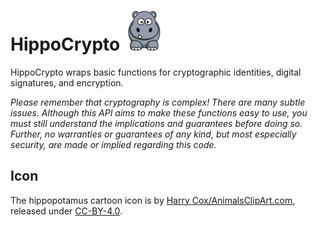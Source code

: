 # HippoCrypto <img src="https://raw.githubusercontent.com/tjkopena/hippo/main/docs/hippo.png" height="64" title="HippoCrypto" alt="Cartoon of a hippopotamus." />

HippoCrypto wraps basic functions for cryptographic identities,
digital signatures, and encryption.

_Please remember that cryptography is complex!  There are many subtle
issues.  Although this API aims to make these functions easy to use,
you must still understand the implications and guarantees before doing
so.  Further, no warranties or guarantees of any kind, but most
especially security, are made or implied regarding this code._


## Icon

The hippopotamus cartoon icon is by [Harry Cox/AnimalsClipArt.com](http://animalsclipart.com/hippopotamus-cartoon-character/), released under [CC-BY-4.0](https://creativecommons.org/licenses/by/4.0/).
